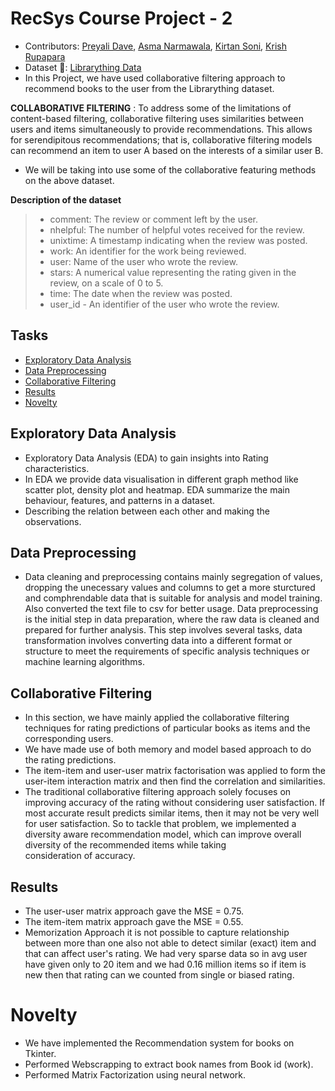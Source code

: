 # RecSys Course Project - 2

- Contributors: [Preyali Dave](https://github.com/preyali), [Asma Narmawala](https://github.com/asma-2922), [Kirtan Soni](https://github.com/kir1906), [Krish Rupapara](https://github.com/KrishRupapara)
- Dataset :link:: [Librarything Data](https://cseweb.ucsd.edu/~jmcauley/datasets.html#social_data)
- In this Project, we have used collaborative filtering approach to recommend books to the user from the Librarything dataset.
  
**COLLABORATIVE FILTERING** : To address some of the limitations of content-based filtering, collaborative filtering uses similarities between users and items simultaneously to provide recommendations. This allows for serendipitous recommendations; that is, collaborative filtering models can recommend an item to user A based on the interests of a similar user B.
 
- We will be taking into use some of the collaborative featuring methods on the above dataset.
  
**Description of the dataset**

>* comment: The review or comment left by the user. 
>* nhelpful: The number of helpful votes received for the review.
>* unixtime: A timestamp indicating when the review was posted.
>* work: An identifier for the work being reviewed.
>* user: Name of the user who wrote the review.
>* stars: A numerical value representing the rating given in the review, on a scale of 0 to 5. 
>* time: The date when the review was posted.
>* user_id - An identifier of the user who wrote the review.
  

## Tasks

- <a href='#exploratory-data-analysis'>Exploratory Data Analysis</a>
- <a href='#data-preprocessing'>Data Preprocessing</a>
- <a href='#collaborative-filtering'>Collaborative Filtering</a>
- <a href='#results'>Results</a>
- <a href='#novelty'>Novelty</a>


## Exploratory Data Analysis

- Exploratory Data Analysis (EDA) to gain insights into Rating characteristics.
- In EDA we provide data visualisation in different graph method like scatter plot, density plot and heatmap. EDA summarize the main behaviour, features, and patterns in a dataset.
- Describing the relation between each other and making the observations.

## Data Preprocessing
- Data cleaning and preprocessing contains mainly segregation of values, dropping the unecessary values and columns to get a more sturctured and comphrendable data that is suitable for analysis and model training. Also converted the text file to csv for better usage.
Data preprocessing is the initial step in data preparation, where the raw data is cleaned and prepared for further analysis.
This step involves several tasks, data transformation involves converting data into a different format or structure to meet the requirements of specific analysis techniques or machine learning algorithms.



## Collaborative Filtering
- In this section, we have mainly applied the collaborative filtering techniques for rating predictions of particular books as items and the corresponding users.
- We have made use of both memory and model based approach to do the rating predictions.
- The item-item and user-user matrix factorisation was applied to form the user-item interaction matrix and then find the correlation and similarities.
- The traditional collaborative filtering approach solely focuses on improving accuracy of the rating without considering user satisfaction. If most accurate result predicts similar items, then it may not be very well for user satisfaction. So to tackle that problem, we implemented a diversity aware recommendation model, which can improve overall diversity of the recommended items while taking consideration of accuracy.
  

## Results
- The user-user matrix approach gave the MSE = 0.75.
- The item-item matrix approach gave the MSE = 0.55.
- Memorization Approach it is not possible to capture relationship between more than one also not able to detect similar (exact) item and that can affect user's rating. We had very sparse data so in avg user have given only to 20 item and we had 0.16 million items so if item is new then that rating can we counted from single or biased rating.

# Novelty
- We have implemented the Recommendation system for books on Tkinter.
- Performed Webscrapping to extract book names from Book id (work).
- Performed Matrix Factorization using neural network. 
